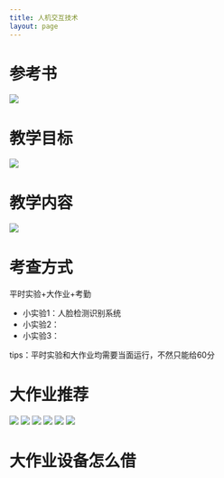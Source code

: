 ```yaml
---
title: 人机交互技术
layout: page
---
```

# 参考书
![](/assets/img/courses/人机交互/参考书.jpg)

# 教学目标
![](/assets/img/courses/人机交互/教学目标.jpg)

# 教学内容
![](/assets/img/courses/人机交互/教学内容.jpg)

# 考查方式

平时实验+大作业+考勤

- 小实验1：人脸检测识别系统
- 小实验2：
- 小实验3：

tips：平时实验和大作业均需要当面运行，不然只能给60分

# 大作业推荐
![](/assets/img/courses/人机交互/大作业1.jpg)
![](/assets/img/courses/人机交互/大作业2.jpg)
![](/assets/img/courses/人机交互/大作业3.jpg)
![](/assets/img/courses/人机交互/大作业4.jpg)
![](/assets/img/courses/人机交互/大作业5.jpg)
![](/assets/img/courses/人机交互/大作业6.jpg)

# 大作业设备怎么借

